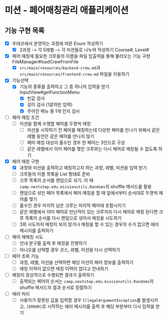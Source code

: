 # 미션 - 페어매칭관리 애플리케이션

## 기능 구현 목록

- [x] 우테코에서 운영하는 과정에 따른 Enum 작성하기
    - [x] 2과정 -> 각 5레벨 -> 각 미션들로 나누어 작성하기 Course#, Level#
- [x] 페어 매칭에 필요한 크루들의 이름을 파일 입출력을 통해 불러오는 기능 구현 FileManager#loadCrewFromFile
    - [x] `src/main/resources/backend-crew.md`과 `src/main/resources/frontend-crew.md` 파일을 이용하기
- [x] 기능선택
    - [x] 기능의 종류를 출력하고 그 중 하나의 입력을 받기 InputView#getFunctionMenu
        - [x] 빈값 검사
        - [x] 길이 검사 (1글자만 입력)
        - [x] 주어진 메뉴 중 1개 인지 검사
- [ ] 페어 매칭 조건
    - [ ] 미션을 함께 수행할 페어를 두명씩 매칭
        - [ ] 미션을 시작하기 전 페어를 매칭하는데 다양한 페어를 만나기 위해서 같은 레벨 동안은 같은 페어를 만나지 않기
        - [ ] 페어 매칭 대상이 홀수인 경우 한 페어는 3인으로 구성
        - [ ] 같은 레벨에서 이미 페어를 맺은 크루와는 다시 페어로 매칭될 수 없도록 하기
- [x] 페어 매칭 구현
    - [x] 과정와 미션을 출력하고 매칭하고자 하는 과정, 레벨, 미션을 입력 받기
    - [ ] 크루들의 이름 목록을 List<String> 형태로 준비
    - [ ] 크루 목록의 순서를 랜덤으로 섞기. 이 때 `camp.nextstep.edu.missionutils.Randoms`의 shuffle 메서드를 활용
    - [ ] 랜덤으로 섞인 페어 목록에서 페어 매칭을 할 때 앞에서부터 순서대로 두명씩 페어를 맺기
    - [ ] 홀수인 경우 마지막 남은 크루는 마지막 페어에 포함시키기
    - [ ] 같은 레벨에서 이미 페어로 만난적이 있는 크루끼리 다시 페어로 매칭 된다면 크루 목록의 순서를 다시 랜덤으로 섞어서 매칭을 시도하기
    - [ ] 3회 시도까지 매칭이 되지 않거나 매칭을 할 수 있는 경우의 수가 없으면 에러 메시지를 출력하기
- [ ] 페어 재매칭 시도
    - [ ] 안내 문구를 출력 후 매칭을 진행하기
    - [ ] 아니오를 선택할 경우 코스, 레벨, 미션을 다시 선택하기
- [ ] 페어 조회 기능
    - [ ] 과정, 레벨, 미션을 선택하면 해당 미션의 페어 정보를 출력하기
    - [ ] 매칭 이력이 없으면 매칭 이력이 없다고 안내하기
- [ ] 매칭이 정상적으로 수행되면 결과가 출력하기
    - [ ] 출력되는 페어의 순서는 `camp.nextstep.edu.missionutils.Randoms`의 shuffle 메서드의 결과 순서로 정렬하기
- [ ] 에러 처리
    - [ ] 사용자가 잘못된 값을 입력할 경우 `IllegalArgumentException`를 발생시키고, `[ERROR]`로 시작하는 에러 메시지를 출력 후 해당 부분부터 다시 입력을 받기
